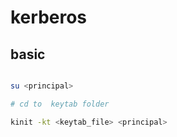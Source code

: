 # kerberos

## basic

```bash

su <principal>

# cd to  keytab folder

kinit -kt <keytab_file> <principal>
```

